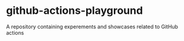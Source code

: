 # github-actions-playground

A repository containing experements and showcases related to GitHub actions
